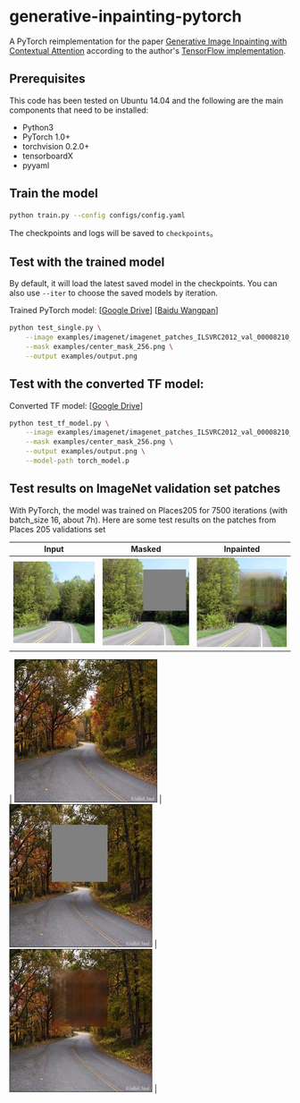 # generative-inpainting-pytorch
A PyTorch reimplementation for the paper [Generative Image Inpainting with Contextual Attention](https://arxiv.org/abs/1801.07892) according to the author's [TensorFlow implementation](https://github.com/JiahuiYu/generative_inpainting).

## Prerequisites
This code has been tested on Ubuntu 14.04 and the following are the main components that need to be installed:
- Python3
- PyTorch 1.0+
- torchvision 0.2.0+
- tensorboardX
- pyyaml

## Train the model
```bash
python train.py --config configs/config.yaml
```

The checkpoints and logs will be saved to `checkpoints`。

## Test with the trained model
By default, it will load the latest saved model in the checkpoints. You can also use `--iter` to choose the saved models by iteration.

Trained PyTorch model: [[Google Drive](https://drive.google.com/open?id=1qbfA5BP9yzdTFFmiOTvYARUYgW1zwBBK)] [[Baidu Wangpan](https://pan.baidu.com/s/17HzpiqMPLIznvCWBfpNVGw)]

```bash
python test_single.py \
	--image examples/imagenet/imagenet_patches_ILSVRC2012_val_00008210_input.png \
	--mask examples/center_mask_256.png \
	--output examples/output.png
```

## Test with the converted TF model:
Converted TF model: [[Google Drive](https://drive.google.com/file/d/1vz2Qp12_iwOiuvLWspLHrC1UIuhSLojx/view?usp=sharing)]

```bash
python test_tf_model.py \
	--image examples/imagenet/imagenet_patches_ILSVRC2012_val_00008210_input.png \
	--mask examples/center_mask_256.png \
	--output examples/output.png \
	--model-path torch_model.p
```

## Test results on ImageNet validation set patches

With PyTorch, the model was trained on Places205 for 7500 iterations (with batch_size 16, about 7h). Here are some test results on the patches from Places 205 validations set

<!-- | Input | Inpainted |
|:---:|:---:|
| [![val_00000827_input](examples/imagenet/imagenet_patches_ILSVRC2012_val_00000827_input.png)](examples/imagenet/imagenet_patches_ILSVRC2012_val_00000827_input.png)  | [![val_00000827_output](examples/imagenet/imagenet_patches_ILSVRC2012_val_00000827_output.png)](examples/imagenet/imagenet_patches_ILSVRC2012_val_00000827_output.png) |
| [![val_00008210_input](examples/imagenet/imagenet_patches_ILSVRC2012_val_00008210_input.png)](examples/imagenet/imagenet_patches_ILSVRC2012_val_00008210_input.png)  | [![val_00008210_output](examples/imagenet/imagenet_patches_ILSVRC2012_val_00008210_output.png)](examples/imagenet/imagenet_patches_ILSVRC2012_val_00008210_output.png) | -->

| Input | Masked | Inpainted |
|:---:|:---:|:---:|
| [![val_input1](examples/places/images/image0.jpg)](examples/places/images/image0.jpg)  | [![val_mask1](examples/places/masks/image0.jpg)](examples/places/masks/image0.jpg) | [![val_out1](examples/places/output/image0.jpg)](examples/places/images/image0.jpg) |


| [![val_input2](examples/places/images/image50.jpg)](examples/places/images/image1.jpg)  | [![val_mask2](examples/places/masks/image50.jpg)](examples/places/masks/image1.jpg) | [![val_out2](examples/places/output/image50.jpg)](examples/places/images/image1.jpg) |
